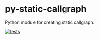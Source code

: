 # py-static-callgraph

Python module for creating static callgraph.

[![tests](https://travis-ci.org/burlog/py-static-callgraph.svg?branch=master)](https://travis-ci.org/burlog/py-static-callgraph)
